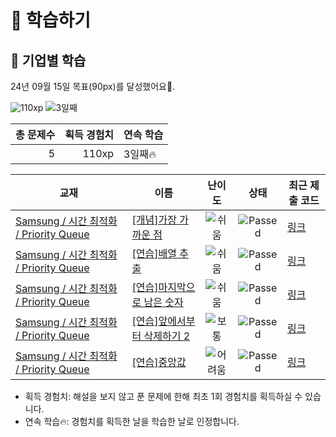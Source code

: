 # 📖 학습하기

## 🚀 기업별 학습
24년 09월 15일 목표(90px)를 달성했어요🥳.

![110xp](https://img.shields.io/badge/EXP-110xp-%235cb85c.svg?for-the-badge)
![3일째](https://img.shields.io/badge/연속학습-3일째-%23E34F26.svg?for-the-badge)

|총 문제수|획득 경험치|연속 학습|
|---:|---:|---|
5|110xp|3일째🔥|

|교재|이름|난이도|상태|최근 제출 코드|
|---|---|:---:|:---:|---|
|[Samsung / 시간 최적화 / Priority Queue](https://www.codetree.ai/missions?missionId=13)|[[개념]가장 가까운 점](https://www.codetree.ai/missions/13/problems/nearest-point)|![쉬움][easy]|![Passed][passed]|[링크](https://github.com/neoseurae12/codetree-TILs/blob/main/240915/%EA%B0%80%EC%9E%A5%20%EA%B0%80%EA%B9%8C%EC%9A%B4%20%EC%A0%90/nearest-point.java)|
|[Samsung / 시간 최적화 / Priority Queue](https://www.codetree.ai/missions?missionId=13)|[[연습]배열 추출](https://www.codetree.ai/missions/13/problems/array-extraction)|![쉬움][easy]|![Passed][passed]|[링크](https://github.com/neoseurae12/codetree-TILs/blob/main/240915/%EB%B0%B0%EC%97%B4%20%EC%B6%94%EC%B6%9C/array-extraction.java)|
|[Samsung / 시간 최적화 / Priority Queue](https://www.codetree.ai/missions?missionId=13)|[[연습]마지막으로 남은 숫자](https://www.codetree.ai/missions/13/problems/last-remaining-number)|![쉬움][easy]|![Passed][passed]|[링크](https://github.com/neoseurae12/codetree-TILs/blob/main/240915/%EB%A7%88%EC%A7%80%EB%A7%89%EC%9C%BC%EB%A1%9C%20%EB%82%A8%EC%9D%80%20%EC%88%AB%EC%9E%90/last-remaining-number.java)|
|[Samsung / 시간 최적화 / Priority Queue](https://www.codetree.ai/missions?missionId=13)|[[연습]앞에서부터 삭제하기 2](https://www.codetree.ai/missions/13/problems/delete-it-from-the-beginning-2)|![보통][medium]|![Passed][passed]|[링크](https://github.com/neoseurae12/codetree-TILs/blob/main/240915/%EC%95%9E%EC%97%90%EC%84%9C%EB%B6%80%ED%84%B0%20%EC%82%AD%EC%A0%9C%ED%95%98%EA%B8%B0%202/delete-it-from-the-beginning-2.java)|
|[Samsung / 시간 최적화 / Priority Queue](https://www.codetree.ai/missions?missionId=13)|[[연습]중앙값](https://www.codetree.ai/missions/13/problems/median)|![어려움][hard]|![Passed][passed]|[링크](https://github.com/neoseurae12/codetree-TILs/blob/main/240915/%EC%A4%91%EC%95%99%EA%B0%92/median.java)|


* 획득 경험치: 해설을 보지 않고 푼 문제에 한해 최초 1회 경험치를 획득하실 수 있습니다.
* 연속 학습🔥: 경험치를 획득한 날을 학습한 날로 인정합니다.










[b5]: https://img.shields.io/badge/Bronze_5-%235D3E31.svg
[b4]: https://img.shields.io/badge/Bronze_4-%235D3E31.svg
[b3]: https://img.shields.io/badge/Bronze_3-%235D3E31.svg
[b2]: https://img.shields.io/badge/Bronze_2-%235D3E31.svg
[b1]: https://img.shields.io/badge/Bronze_1-%235D3E31.svg
[s5]: https://img.shields.io/badge/Silver_5-%23394960.svg
[s4]: https://img.shields.io/badge/Silver_4-%23394960.svg
[s3]: https://img.shields.io/badge/Silver_3-%23394960.svg
[s2]: https://img.shields.io/badge/Silver_2-%23394960.svg
[s1]: https://img.shields.io/badge/Silver_1-%23394960.svg
[g5]: https://img.shields.io/badge/Gold_5-%23FFC433.svg
[g4]: https://img.shields.io/badge/Gold_4-%23FFC433.svg
[g3]: https://img.shields.io/badge/Gold_3-%23FFC433.svg
[g2]: https://img.shields.io/badge/Gold_2-%23FFC433.svg
[g1]: https://img.shields.io/badge/Gold_1-%23FFC433.svg
[p5]: https://img.shields.io/badge/Platinum_5-%2376DDD8.svg
[p4]: https://img.shields.io/badge/Platinum_4-%2376DDD8.svg
[p3]: https://img.shields.io/badge/Platinum_3-%2376DDD8.svg
[p2]: https://img.shields.io/badge/Platinum_2-%2376DDD8.svg
[p1]: https://img.shields.io/badge/Platinum_1-%2376DDD8.svg
[passed]: https://img.shields.io/badge/Passed-%23009D27.svg
[failed]: https://img.shields.io/badge/Failed-%23D24D57.svg
[easy]: https://img.shields.io/badge/쉬움-%235cb85c.svg?for-the-badge
[medium]: https://img.shields.io/badge/보통-%23FFC433.svg?for-the-badge
[hard]: https://img.shields.io/badge/어려움-%23D24D57.svg?for-the-badge